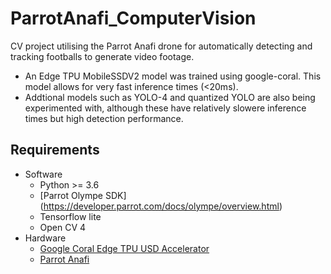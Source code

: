 # ParrotAnafi_ComputerVision
CV project utilising the Parrot Anafi drone for automatically detecting and tracking footballs to generate video footage.

- An Edge TPU MobileSSDV2 model was trained using google-coral. This model allows for very fast inference times (<20ms).
- Addtional models such as YOLO-4 and quantized YOLO are also being experimented with, although these have relatively slowere inference times but high detection performance.

## Requirements
- Software
  - Python >= 3.6
  - [Parrot Olympe SDK] (https://developer.parrot.com/docs/olympe/overview.html)
  - Tensorflow lite
  - Open CV 4
- Hardware
  - [Google Coral Edge TPU USD Accelerator](https://coral.ai/products/accelerator/)
  - [Parrot Anafi](https://www.parrot.com/uk/drones/anafi)
  

